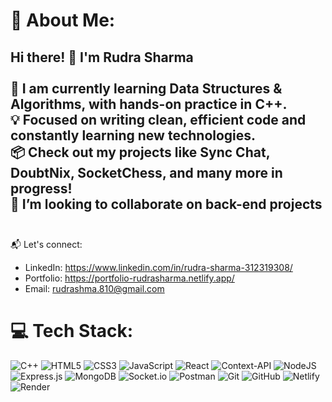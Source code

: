 # 💫 About Me:
## Hi there! 👋 I'm Rudra Sharma<br><br>🧠 I am currently learning **Data Structures & Algorithms**, with hands-on practice in **C++**.   <br>💡 Focused on writing clean, efficient code and constantly learning new technologies.  <br>📦 Check out my projects like **Sync Chat**, **DoubtNix**, **SocketChess**, and many more in progress!<br>👯 I’m looking to collaborate on back-end projects<br><br>

📬 Let's connect:  
- LinkedIn: https://www.linkedin.com/in/rudra-sharma-312319308/
- Portfolio: https://portfolio-rudrasharma.netlify.app/
- Email: rudrashma.810@gmail.com


# 💻 Tech Stack:
![C++](https://img.shields.io/badge/c++-%2300599C.svg?style=plastic&logo=c%2B%2B&logoColor=white) 
![HTML5](https://img.shields.io/badge/html5-%23E34F26.svg?style=plastic&logo=html5&logoColor=white) 
![CSS3](https://img.shields.io/badge/css3-%231572B6.svg?style=plastic&logo=css3&logoColor=white) 
![JavaScript](https://img.shields.io/badge/javascript-%23323330.svg?style=plastic&logo=javascript&logoColor=%23F7DF1E) 
![React](https://img.shields.io/badge/react-%2320232a.svg?style=plastic&logo=react&logoColor=%2361DAFB) 
![Context-API](https://img.shields.io/badge/Context--Api-000000?style=plastic&logo=react) 
![NodeJS](https://img.shields.io/badge/node.js-6DA55F?style=plastic&logo=node.js&logoColor=white) 
![Express.js](https://img.shields.io/badge/express.js-%23404d59.svg?style=plastic&logo=express&logoColor=%2361DAFB) 
![MongoDB](https://img.shields.io/badge/MongoDB-%234ea94b.svg?style=plastic&logo=mongodb&logoColor=white) 
![Socket.io](https://img.shields.io/badge/Socket.io-black?style=plastic&logo=socket.io&badgeColor=010101) 
![Postman](https://img.shields.io/badge/Postman-FF6C37?style=plastic&logo=postman&logoColor=white) 
![Git](https://img.shields.io/badge/git-%23F05033.svg?style=plastic&logo=git&logoColor=white) 
![GitHub](https://img.shields.io/badge/github-%23121011.svg?style=plastic&logo=github&logoColor=white) 
![Netlify](https://img.shields.io/badge/netlify-%23000000.svg?style=plastic&logo=netlify&logoColor=#00C7B7) 
![Render](https://img.shields.io/badge/Render-%46E3B7.svg?style=plastic&logo=render&logoColor=white)





<!-- Proudly created with GPRM ( https://gprm.itsvg.in ) -->

